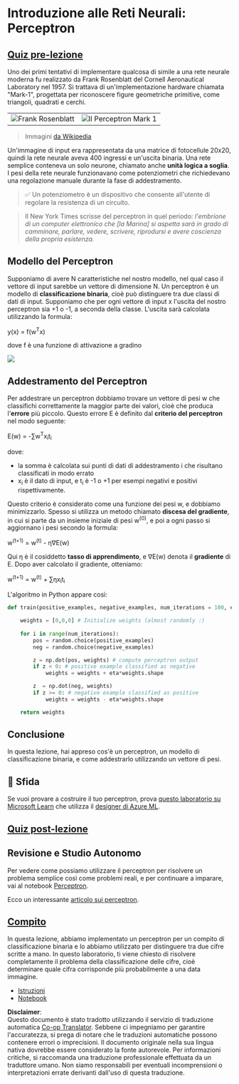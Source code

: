 <!--
CO_OP_TRANSLATOR_METADATA:
{
  "original_hash": "0c37770bba4fff3c71dc00eb261ee61b",
  "translation_date": "2025-08-26T07:09:56+00:00",
  "source_file": "lessons/3-NeuralNetworks/03-Perceptron/README.md",
  "language_code": "it"
}
-->
# Introduzione alle Reti Neurali: Perceptron

## [Quiz pre-lezione](https://red-field-0a6ddfd03.1.azurestaticapps.net/quiz/103)

Uno dei primi tentativi di implementare qualcosa di simile a una rete neurale moderna fu realizzato da Frank Rosenblatt del Cornell Aeronautical Laboratory nel 1957. Si trattava di un'implementazione hardware chiamata "Mark-1", progettata per riconoscere figure geometriche primitive, come triangoli, quadrati e cerchi.

|      |      |
|--------------|-----------|
|<img src='images/Rosenblatt-wikipedia.jpg' alt='Frank Rosenblatt'/> | <img src='images/Mark_I_perceptron_wikipedia.jpg' alt='Il Perceptron Mark 1' />|

> Immagini [da Wikipedia](https://en.wikipedia.org/wiki/Perceptron)

Un'immagine di input era rappresentata da una matrice di fotocellule 20x20, quindi la rete neurale aveva 400 ingressi e un'uscita binaria. Una rete semplice conteneva un solo neurone, chiamato anche **unità logica a soglia**. I pesi della rete neurale funzionavano come potenziometri che richiedevano una regolazione manuale durante la fase di addestramento.

> ✅ Un potenziometro è un dispositivo che consente all'utente di regolare la resistenza di un circuito.

> Il New York Times scrisse del perceptron in quel periodo: *l'embrione di un computer elettronico che [la Marina] si aspetta sarà in grado di camminare, parlare, vedere, scrivere, riprodursi e avere coscienza della propria esistenza.*

## Modello del Perceptron

Supponiamo di avere N caratteristiche nel nostro modello, nel qual caso il vettore di input sarebbe un vettore di dimensione N. Un perceptron è un modello di **classificazione binaria**, cioè può distinguere tra due classi di dati di input. Supponiamo che per ogni vettore di input x l'uscita del nostro perceptron sia +1 o -1, a seconda della classe. L'uscita sarà calcolata utilizzando la formula:

y(x) = f(w<sup>T</sup>x)

dove f è una funzione di attivazione a gradino

<!-- img src="http://www.sciweavers.org/tex2img.php?eq=f%28x%29%20%3D%20%5Cbegin%7Bcases%7D%0A%20%20%20%20%20%20%20%20%20%2B1%20%26%20x%20%5Cgeq%200%20%5C%5C%0A%20%20%20%20%20%20%20%20%20-1%20%26%20x%20%3C%200%0A%20%20%20%20%20%20%20%5Cend%7Bcases%7D%20%5C%5C%0A&bc=White&fc=Black&im=jpg&fs=12&ff=arev&edit=0" align="center" border="0" alt="f(x) = \begin{cases} +1 & x \geq 0 \\ -1 & x < 0 \end{cases} \\" width="154" height="50" / -->
<img src="images/activation-func.png"/>

## Addestramento del Perceptron

Per addestrare un perceptron dobbiamo trovare un vettore di pesi w che classifichi correttamente la maggior parte dei valori, cioè che produca l'**errore** più piccolo. Questo errore E è definito dal **criterio del perceptron** nel modo seguente:

E(w) = -∑w<sup>T</sup>x<sub>i</sub>t<sub>i</sub>

dove:

* la somma è calcolata sui punti di dati di addestramento i che risultano classificati in modo errato
* x<sub>i</sub> è il dato di input, e t<sub>i</sub> è -1 o +1 per esempi negativi e positivi rispettivamente.

Questo criterio è considerato come una funzione dei pesi w, e dobbiamo minimizzarlo. Spesso si utilizza un metodo chiamato **discesa del gradiente**, in cui si parte da un insieme iniziale di pesi w<sup>(0)</sup>, e poi a ogni passo si aggiornano i pesi secondo la formula:

w<sup>(t+1)</sup> = w<sup>(t)</sup> - η∇E(w)

Qui η è il cosiddetto **tasso di apprendimento**, e ∇E(w) denota il **gradiente** di E. Dopo aver calcolato il gradiente, otteniamo:

w<sup>(t+1)</sup> = w<sup>(t)</sup> + ∑ηx<sub>i</sub>t<sub>i</sub>

L'algoritmo in Python appare così:

```python
def train(positive_examples, negative_examples, num_iterations = 100, eta = 1):

    weights = [0,0,0] # Initialize weights (almost randomly :)
        
    for i in range(num_iterations):
        pos = random.choice(positive_examples)
        neg = random.choice(negative_examples)

        z = np.dot(pos, weights) # compute perceptron output
        if z < 0: # positive example classified as negative
            weights = weights + eta*weights.shape

        z  = np.dot(neg, weights)
        if z >= 0: # negative example classified as positive
            weights = weights - eta*weights.shape

    return weights
```

## Conclusione

In questa lezione, hai appreso cos'è un perceptron, un modello di classificazione binaria, e come addestrarlo utilizzando un vettore di pesi.

## 🚀 Sfida

Se vuoi provare a costruire il tuo perceptron, prova [questo laboratorio su Microsoft Learn](https://docs.microsoft.com/en-us/azure/machine-learning/component-reference/two-class-averaged-perceptron?WT.mc_id=academic-77998-cacaste) che utilizza il [designer di Azure ML](https://docs.microsoft.com/en-us/azure/machine-learning/concept-designer?WT.mc_id=academic-77998-cacaste).

## [Quiz post-lezione](https://red-field-0a6ddfd03.1.azurestaticapps.net/quiz/203)

## Revisione e Studio Autonomo

Per vedere come possiamo utilizzare il perceptron per risolvere un problema semplice così come problemi reali, e per continuare a imparare, vai al notebook [Perceptron](../../../../../lessons/3-NeuralNetworks/03-Perceptron/Perceptron.ipynb).

Ecco un interessante [articolo sui perceptron](https://towardsdatascience.com/what-is-a-perceptron-basics-of-neural-networks-c4cfea20c590).

## [Compito](lab/README.md)

In questa lezione, abbiamo implementato un perceptron per un compito di classificazione binaria e lo abbiamo utilizzato per distinguere tra due cifre scritte a mano. In questo laboratorio, ti viene chiesto di risolvere completamente il problema della classificazione delle cifre, cioè determinare quale cifra corrisponde più probabilmente a una data immagine.

* [Istruzioni](lab/README.md)
* [Notebook](../../../../../lessons/3-NeuralNetworks/03-Perceptron/lab/PerceptronMultiClass.ipynb)

**Disclaimer**:  
Questo documento è stato tradotto utilizzando il servizio di traduzione automatica [Co-op Translator](https://github.com/Azure/co-op-translator). Sebbene ci impegniamo per garantire l'accuratezza, si prega di notare che le traduzioni automatiche possono contenere errori o imprecisioni. Il documento originale nella sua lingua nativa dovrebbe essere considerato la fonte autorevole. Per informazioni critiche, si raccomanda una traduzione professionale effettuata da un traduttore umano. Non siamo responsabili per eventuali incomprensioni o interpretazioni errate derivanti dall'uso di questa traduzione.